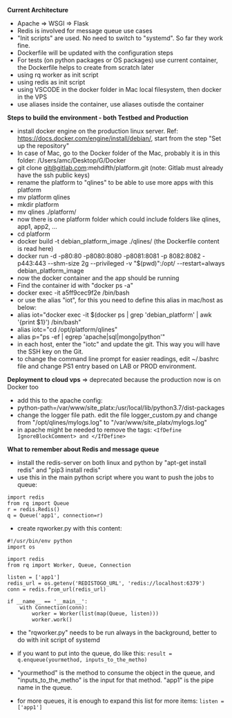 **Current Architecture**
- Apache => WSGI => Flask
- Redis is involved for message queue use cases
- "Init scripts" are used. No need to switch to "systemd". So far they work fine.
- Dockerfile will be updated with the configuration steps
- For tests (on python packages or OS packages) use current container, the Dockerfile helps to create from scratch later
- using rq worker as init script
- using redis as init script
- using VSCODE in the docker folder in Mac local filesystem, then docker in the VPS
- use aliases inside the container, use aliases outisde the container


**Steps to build the environment - both Testbed and Production**
- install docker engine on the production linux server. Ref: https://docs.docker.com/engine/install/debian/, start from the step "Set up the repository"
- In case of Mac, go to the Docker folder of the Mac, probably it is in this folder: /Users/amc/Desktop/G/Docker
- git clone git@gitlab.com:mehdifth/platform.git  (note: Gitlab must already have the ssh public keys)
- rename the platform to "qlines" to be able to use more apps with this platform
- mv platform qlines
- mkdir platform
- mv qlines ./platform/
- now there is one platform folder which could include folders like qlines, app1, app2, ...
- cd platform
- docker build -t debian_platform_image ./qlines/  (the Dockerfile content is read here)
- docker run -d -p80:80 -p8080:8080 -p8081:8081 -p 8082:8082 -p443:443 --shm-size 2g --privileged -v "$(pwd)":/opt/ --restart=always debian_platform_image
- now the docker container and the app should be running
- Find the container id with "docker ps -a"
- docker exec -it a5ff9cec9f2e /bin/bash
- or use the alias "iot", for this you need to define this alias in mac/host as below:
- alias iot="docker exec -it $(docker ps  | grep 'debian_platform' | awk '{print $1}') /bin/bash"
- alias iotc="cd /opt/platform/qlines"
- alias p="ps -ef | egrep 'apache|sql|mongo|python'"
- in each host, enter the "iotc" and update the git. This way you will have the SSH key on the Git.
- to change the command line prompt for easier readings, edit ~/.bashrc file and change PS1 entry based on LAB or PROD environment.


**Deployment to cloud vps** => deprecated because the production now is on Docker too
- add this to the apache config: 
- python-path=/var/www/site_platx:/usr/local/lib/python3.7/dist-packages
- change the logger file path. edit the file logger_custom.py and change from "/opt/qlines/mylogs.log" to "/var/www/site_platx/mylogs.log"
- in apache might be needed to remove the tags: `<IfDefine IgnoreBlockComment> and </IfDefine>`


**What to remember about Redis and message queue**
- install the redis-server on both linux and python by "apt-get install redis" and "pip3 install redis"
- use this in the main python script where you want to push the jobs to queue:
```
import redis
from rq import Queue
r = redis.Redis()
q = Queue('app1', connection=r)
```

- create rqworker.py with this content:
```
#!/usr/bin/env python
import os

import redis
from rq import Worker, Queue, Connection

listen = ['app1']
redis_url = os.getenv('REDISTOGO_URL', 'redis://localhost:6379')
conn = redis.from_url(redis_url)

if __name__ == '__main__':
    with Connection(conn):
        worker = Worker(list(map(Queue, listen)))
        worker.work()

```
- the "rqworker.py" needs to be run always in the background, better to do with init script of systemd
- if you want to put into the queue, do like this:
```result = q.enqueue(yourmethod, inputs_to_the_metho)```

- "yourmethod" is the method to consume the object in the queue, and "inputs_to_the_metho" is the input for that method. "app1" is the pipe name in the queue.
- for more queues, it is enough to expand this list for more items:
```listen = ['app1']```
